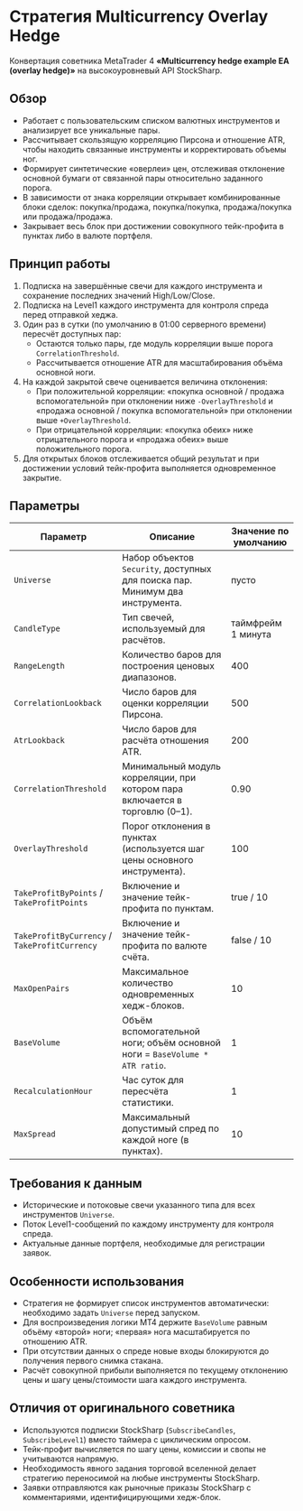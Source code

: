 # Стратегия Multicurrency Overlay Hedge

Конвертация советника MetaTrader 4 **«Multicurrency hedge example EA (overlay hedge)»** на высокоуровневый API StockSharp.

## Обзор
- Работает с пользовательским списком валютных инструментов и анализирует все уникальные пары.
- Рассчитывает скользящую корреляцию Пирсона и отношение ATR, чтобы находить связанные инструменты и корректировать объемы ног.
- Формирует синтетические «оверлеи» цен, отслеживая отклонение основной бумаги от связанной пары относительно заданного порога.
- В зависимости от знака корреляции открывает комбинированные блоки сделок: покупка/продажа, покупка/покупка, продажа/покупка или продажа/продажа.
- Закрывает весь блок при достижении совокупного тейк-профита в пунктах либо в валюте портфеля.

## Принцип работы
1. Подписка на завершённые свечи для каждого инструмента и сохранение последних значений High/Low/Close.
2. Подписка на Level1 каждого инструмента для контроля спреда перед отправкой хеджа.
3. Один раз в сутки (по умолчанию в 01:00 серверного времени) пересчёт доступных пар:
   - Остаются только пары, где модуль корреляции выше порога `CorrelationThreshold`.
   - Рассчитывается отношение ATR для масштабирования объёма основной ноги.
4. На каждой закрытой свече оценивается величина отклонения:
   - При положительной корреляции: «покупка основной / продажа вспомогательной» при отклонении ниже `-OverlayThreshold` и «продажа основной / покупка вспомогательной» при отклонении выше `+OverlayThreshold`.
   - При отрицательной корреляции: «покупка обеих» ниже отрицательного порога и «продажа обеих» выше положительного порога.
5. Для открытых блоков отслеживается общий результат и при достижении условий тейк-профита выполняется одновременное закрытие.

## Параметры
| Параметр | Описание | Значение по умолчанию |
|----------|----------|-----------------------|
| `Universe` | Набор объектов `Security`, доступных для поиска пар. Минимум два инструмента. | пусто |
| `CandleType` | Тип свечей, используемый для расчётов. | таймфрейм 1 минута |
| `RangeLength` | Количество баров для построения ценовых диапазонов. | 400 |
| `CorrelationLookback` | Число баров для оценки корреляции Пирсона. | 500 |
| `AtrLookback` | Число баров для расчёта отношения ATR. | 200 |
| `CorrelationThreshold` | Минимальный модуль корреляции, при котором пара включается в торговлю (0–1). | 0.90 |
| `OverlayThreshold` | Порог отклонения в пунктах (используется шаг цены основного инструмента). | 100 |
| `TakeProfitByPoints` / `TakeProfitPoints` | Включение и значение тейк-профита по пунктам. | true / 10 |
| `TakeProfitByCurrency` / `TakeProfitCurrency` | Включение и значение тейк-профита по валюте счёта. | false / 10 |
| `MaxOpenPairs` | Максимальное количество одновременных хедж-блоков. | 10 |
| `BaseVolume` | Объём вспомогательной ноги; объём основной ноги = `BaseVolume * ATR ratio`. | 1 |
| `RecalculationHour` | Час суток для пересчёта статистики. | 1 |
| `MaxSpread` | Максимальный допустимый спред по каждой ноге (в пунктах). | 10 |

## Требования к данным
- Исторические и потоковые свечи указанного типа для всех инструментов `Universe`.
- Поток Level1-сообщений по каждому инструменту для контроля спреда.
- Актуальные данные портфеля, необходимые для регистрации заявок.

## Особенности использования
- Стратегия не формирует список инструментов автоматически: необходимо задать `Universe` перед запуском.
- Для воспроизведения логики MT4 держите `BaseVolume` равным объёму «второй» ноги; «первая» нога масштабируется по отношению ATR.
- При отсутствии данных о спреде новые входы блокируются до получения первого снимка стакана.
- Расчёт совокупной прибыли выполняется по текущему отклонению цены и шагу цены/стоимости шага каждого инструмента.

## Отличия от оригинального советника
- Используются подписки StockSharp (`SubscribeCandles`, `SubscribeLevel1`) вместо таймера с циклическим опросом.
- Тейк-профит вычисляется по шагу цены, комиссии и свопы не учитываются напрямую.
- Необходимость явного задания торговой вселенной делает стратегию переносимой на любые инструменты StockSharp.
- Заявки отправляются как рыночные приказы StockSharp с комментариями, идентифицирующими хедж-блок.

